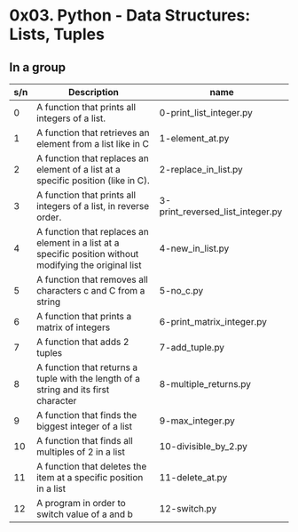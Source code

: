 # 0x03. Python - Data Structures: Lists, Tuples

## In a group

| s/n | Description                                                                                              | name                             |
| --- | -------------------------------------------------------------------------------------------------------- | -------------------------------- |
| 0   | A function that prints all integers of a list.                                                           | 0-print_list_integer.py          |
| 1   | A function that retrieves an element from a list like in C                                               | 1-element_at.py                  |
| 2   | A function that replaces an element of a list at a specific position (like in C).                        | 2-replace_in_list.py             |
| 3   | A function that prints all integers of a list, in reverse order.                                         | 3-print_reversed_list_integer.py |
| 4   | A function that replaces an element in a list at a specific position without modifying the original list | 4-new_in_list.py                 |
| 5   | A function that removes all characters c and C from a string                                             | 5-no_c.py                        |
| 6   | A function that prints a matrix of integers                                                              | 6-print_matrix_integer.py        |
| 7   | A function that adds 2 tuples                                                                            | 7-add_tuple.py                   |
| 8   | A function that returns a tuple with the length of a string and its first character                      | 8-multiple_returns.py            |
| 9   | A function that finds the biggest integer of a list                                                      | 9-max_integer.py                 |
| 10  | A function that finds all multiples of 2 in a list                                                       | 10-divisible_by_2.py             |
| 11  | A function that deletes the item at a specific position in a list                                        | 11-delete_at.py                  |
| 12  | A program in order to switch value of a and b                                                            | 12-switch.py                     |
